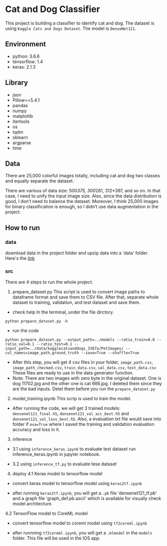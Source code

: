 # Cat and Dog Classifier

This project is building a classifier to identify cat and dog. The dataset is using `Kaggle Cats and Dogs Dataset`. The model is `DenseNet121`. 

## Environment
* python: 3.6.6
* tensorflow: 1.4
* keras: 2.1.3

## Library
* json
* Pillow==5.4.1
* pandas
* numpy
* matplotlib
* itertools
* os
* tqdm
* sklearn
* argparse
* time

## Data
There are 25,000 colorful images totally, including cat and dog two classes and equally separate the dataset.

There are various of data size: 500*375, 300*281, 312*397, and so on. In that case, I need to unify the input image size. Also, since the data distribution is good, I don’t need to balance the dataset. Moreover, I think 25,000 images for binary classification is enough, so I didn’t use data augmentation in the project.

## How to run
### data
download data in the project folder and upzip data into a 'data' folder. Here's the [link](https://www.microsoft.com/en-us/download/details.aspx?id=54765)

### src
There are 4 steps to run the whole project. 
1. prepare_dataset.py
This script is used to convert image paths to dataframe format and save them to CSV file. After that, separate whole dataset to training, validation, and test dataset and save them. 
- check help 
In the terminal, under the file dirctory. 
```
python prepare_dataset.py -h
```
- run the code
```
python prepare_dataset.py --output_path=../models --ratio_train=0.8 --ratio_val=0.1 --ratio_test=0.1 --input_path=../data/kagglecatsanddogs_3367a/PetImages/ --col_names=image_path,ground_truth --save=True --shuffle=True 
```

* After this step, you will get 4 csv files in your folder, ```image_path.csv```, ```image_path_checked.csv```, ```train_data.csv```, ```val_data.csv```, ```test_data.csv``` 
These files are ready to use in the data generator function.
* Note: 
There are two images with zero byte in the original dataset. One is dog 11702.jpg and the other one is cat 666.jpg. I deleted them since they are the bad inputs. 
Delet them before you run the ```prepare_dataset.py```

2. model_training.ipynb
This scrip is used to train the model. 

* After running the code, we will get 3 trained models: ```densenet121_final.h5```, ```densenet121_val_acc_best.h5``` and ```densenet121_val_loss_best.h5```.
Also, a evaluation txt file would save into folder if ```eva=True``` where I saved the training and validation evaluation accuracy and loss in it. 

3. inference
- 3.1 using ```inference_keras.ipynb``` to evaluate test dataset
run inference_keras.ipynb in jupyter notebook. 

- 3.2 using ```inference_tf.py``` to evaluate tese dataset

4. deploy
4.1 Keras model to tensorflow model
- convert keras model to tensorflow model using ```keras2tf.ipynb```

* after running ```keras2tf.ipynb```,  you will get a `.pb` file 'densenet121_tf.pb' and a graph file 'graph_def.pb.ascii' which is available for visually check model architecture.

4.2 TensorFlow model to CoreML model
- convert tensorflow model to coreml model using ```tf2coreml.ipynb```

* after runnning ```tf2coreml.ipynb```, you will get a `.mlmodel` in the `models` folder. This file will be used in the IOS app. 












